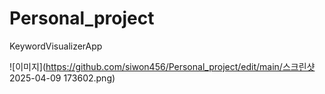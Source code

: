 # Personal_project

KeywordVisualizerApp

![이미지](https://github.com/siwon456/Personal_project/edit/main/스크린샷 2025-04-09 173602.png)

